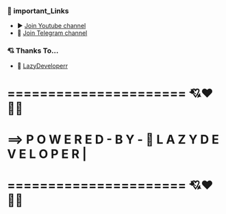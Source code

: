 

### 🔗 important_Links
- ▶ [Join Youtube channel](https://www.youtube.com/@LazyDeveloperr)
- 🎁 [Join Telegram channel](https://telegram.me/LazyDeveloper)


### 💘 Thanks To...
- 🍟 [LazyDeveloperr](https://github.com/LazyDeveloperr) 


# ====================== 💘❤👩‍💻
#    ==> P O W E R E D - B Y - 🤞 L A Z Y D E V E L O P E  R        |
# ====================== 💘❤👩‍💻

